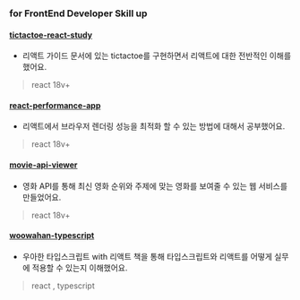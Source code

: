 ### for FrontEnd Developer Skill up

#### [tictactoe-react-study](https://github.com/hyunbeanohh/fastcampus-study/tree/main/tictactoe-react-study)
+ 리액트 가이드 문서에 있는 tictactoe를 구현하면서 리액트에 대한 전반적인 이해를 했어요.
> react 18v+
#### [react-performance-app](https://github.com/hyunbeanohh/fastcampus-study/tree/main/react-performance-app)
+ 리액트에서 브라우저 렌더링 성능을 최적화 할 수 있는 방법에 대해서 공부했어요.
> react 18v+
#### [movie-api-viewer](https://github.com/hyunbeanohh/fastcampus-study/tree/main/movie-api-viewer)
+ 영화 API를 통해 최신 영화 순위와 주제에 맞는 영화를 보여줄 수 있는 웹 서비스를 만들었어요.
> react 18v+
#### [woowahan-typescript](https://github.com/hyunbeanohh/TIL/tree/main/woowahan-typescript)
+ 우아한 타입스크립트 with 리액트 책을 통해 타입스크립트와 리액트를 어떻게 실무에 적용할 수 있는지 이해했어요.
> react , typescript
